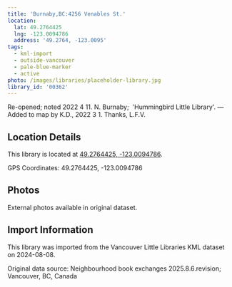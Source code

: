 ```yaml
---
title: 'Burnaby,BC:4256 Venables St.'
location:
  lat: 49.2764425
  lng: -123.0094786
  address: '49.2764, -123.0095'
tags:
  - kml-import
  - outside-vancouver
  - pale-blue-marker
  - active
photo: /images/libraries/placeholder-library.jpg
library_id: '00362'
---
```

Re-opened; noted 2022 4 11.
N. Burnaby;  'Hummingbird Little Library'. 
—Added to map by K.D., 2022 3 1. Thanks, L.F.V. 

## Location Details

This library is located at [49.2764425, -123.0094786](https://www.google.com/maps?q=49.2764425,-123.0094786).

GPS Coordinates: 49.2764425, -123.0094786

## Photos

External photos available in original dataset.

## Import Information

This library was imported from the Vancouver Little Libraries KML dataset on 2024-08-08.

Original data source: Neighbourhood book exchanges 2025.8.6.revision; Vancouver, BC, Canada
